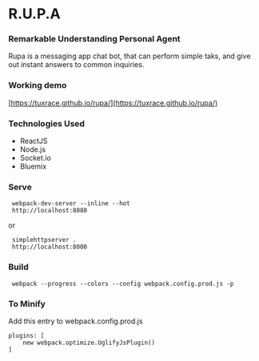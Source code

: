 # R.U.P.A
### Remarkable Understanding Personal Agent
    
   Rupa is a messaging app chat bot, that can perform simple taks, and give out instant answers to common inquiries.
### Working demo
[https://tuxrace.github.io/rupa/](https://tuxrace.github.io/rupa/)
    
### Technologies Used
 - ReactJS
 - Node.js
 - Socket.io
 - Bluemix
 
### Serve

     webpack-dev-server --inline --hot
     http://localhost:8080
or 

     simplehttpserver .
     http://localhost:8000

### Build

     webpack --progress --colors --config webpack.config.prod.js -p

### To Minify

Add this entry to webpack.config.prod.js

    plugins: [
        new webpack.optimize.UglifyJsPlugin()
    ]
